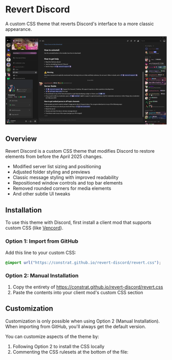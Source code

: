 # Revert Discord

A custom CSS theme that reverts Discord's interface to a more classic appearance.

![](readme.png)

## Overview

Revert Discord is a custom CSS theme that modifies Discord to restore elements from before the April 2025 changes.

- Modified server list sizing and positioning
- Adjusted folder styling and previews
- Classic message styling with improved readability
- Repositioned window controls and top bar elements
- Removed rounded corners for media elements
- And other subtle UI tweaks

## Installation

To use this theme with Discord, first install a client mod that supports custom CSS (like [Vencord](https://vencord.dev/)).

### Option 1: Import from GitHub

Add this line to your custom CSS:

```css
@import url("https://constrat.github.io/revert-discord/revert.css");
```

### Option 2: Manual Installation

1. Copy the entirety of https://constrat.github.io/revert-discord/revert.css
2. Paste the contents into your client mod's custom CSS section

## Customization

Customization is only possible when using Option 2 (Manual Installation). When importing from GitHub, you'll always get the default version.

You can customize aspects of the theme by:

1. Following Option 2 to install the CSS locally
2. Commenting the CSS rulesets at the bottom of the file:
